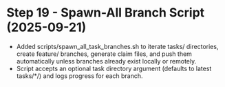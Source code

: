 # Step 19 - Spawn-All Branch Script (2025-09-21)

- Added scripts/spawn_all_task_branches.sh to iterate tasks/ directories, create feature/<slug> branches, generate claim files, and push them automatically unless branches already exist locally or remotely.
- Script accepts an optional task directory argument (defaults to latest tasks/*/) and logs progress for each branch.
